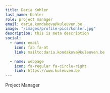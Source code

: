 ```yaml
---
title: Daria Kohler
last_name: Kohler
role: project manager
email: daria.kondakova@kuleuven.be
image: "/images/profile-pics/kohler.jpg"
description: this is meta description
social:
  - name: email
    icon: fab fa-at
    link: mailto:daria.kondakova@kuleuven.be

  - name: webpage
    icon: fa-regular fa-circle-right
    link: https://www.kuleuven.be
---
```


Project Manager
